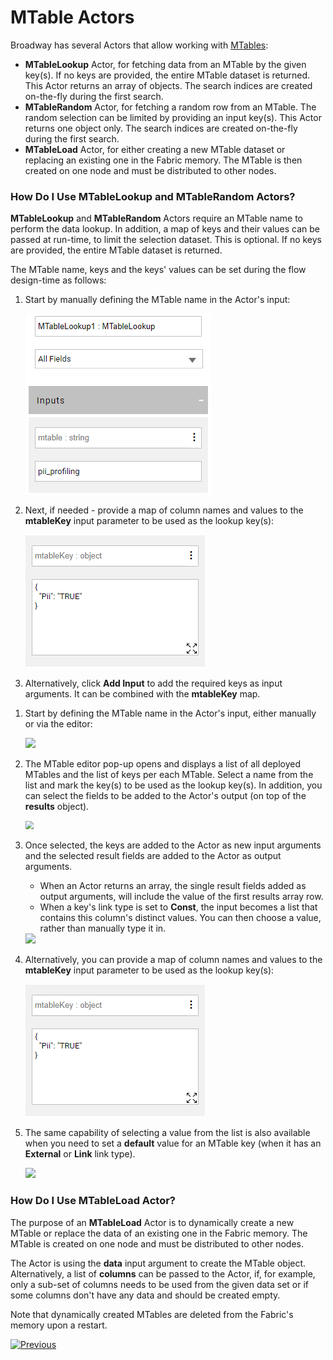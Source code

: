 # MTable Actors

Broadway has several Actors that allow working with [MTables](/articles/09_translations/06_mtables_overview.md):

* **MTableLookup** Actor, for fetching data from an MTable by the given key(s). If no keys are provided, the entire MTable dataset is returned. This Actor returns an array of objects. The search indices are created on-the-fly during the first search. 
* **MTableRandom** Actor, for fetching a random row from an MTable. The random selection can be limited by providing an input key(s). This Actor returns one object only. The search indices are created on-the-fly during the first search.
* **MTableLoad** Actor, for either creating a new MTable dataset or replacing an existing one in the Fabric memory. The MTable is then created on one node and must be distributed to other nodes.

### How Do I Use MTableLookup and MTableRandom Actors?

**MTableLookup** and **MTableRandom** Actors require an MTable name to perform the data lookup. In addition, a map of keys and their values can be passed at run-time, to limit the selection dataset. This is optional. If no keys are provided, the entire MTable dataset is returned.

The MTable name, keys and the keys' values can be set during the flow design-time as follows:

<studio>

1. Start by manually defining the MTable name in the Actor's input:

   <img src="../images/99_actors_09_0_studio.png"  />

2. Next, if needed - provide a map of column names and values to the **mtableKey** input parameter to be used as the lookup key(s):

   <img src="../images/99_actors_09_1_studio.png"  />

3. Alternatively, click **Add Input** to add the required keys as input arguments. It can be combined with the **mtableKey** map.

</studio>

<web>

1. Start by defining the MTable name in the Actor's input, either manually or via the editor:

   <img src="../images/99_actors_09_0_web.png"  />

2. The MTable editor pop-up opens and displays a list of all deployed MTables and the list of keys per each MTable. Select a name from the list and mark the key(s) to be used as the lookup key(s). In addition, you can select the fields to be added to the Actor's output (on top of the **results** object).

   <img src="../images/99_actors_09_1.png" style="zoom: 80%;" />

3. Once selected, the keys are added to the Actor as new input arguments and the selected result fields are added to the Actor as output arguments. 

   * When an Actor returns an array, the single result fields added as output arguments, will include the value of the first results array row.
   * When a key's link type is set to **Const**, the input becomes a list that contains this column's distinct values. You can then choose a value, rather than manually type it in. 

   <img src="../images/99_actors_09_2.png"  />

4. Alternatively, you can provide a map of column names and values to the **mtableKey** input parameter to be used as the lookup key(s):

   <img src="../images/99_actors_09_1_studio.png"  />

5. The same capability of selecting a value from the list is also available when you need to set a **default** value for an MTable key (when it has an **External** or **Link** link type).

   <img src="../images/99_actors_09_3.png"  />

</web>

### How Do I Use MTableLoad Actor?

The purpose of an **MTableLoad** Actor is to dynamically create a new MTable or replace the data of an existing one in the Fabric memory. The MTable is created on one node and must be distributed to other nodes. 

The Actor is using the **data** input argument to create the MTable object. Alternatively, a list of **columns** can be passed to the Actor, if, for example, only a sub-set of columns needs to be used from the given data set or if some columns don't have any data and should be created empty. 

Note that dynamically created MTables are deleted from the Fabric's memory upon a restart.



[![Previous](/articles/images/Previous.png)](08_sequence_implementation_guide.md)
